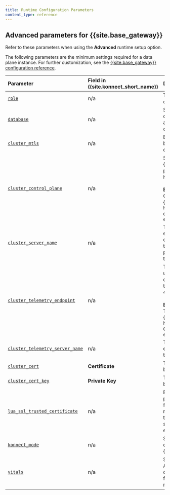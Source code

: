 ```yaml
---
title: Runtime Configuration Parameters
content_type: reference
---
```


## Advanced parameters for {{site.base_gateway}}

Refer to these parameters when using the **Advanced** runtime setup option.

The following parameters are the minimum settings required for a data plane instance.
For further customization, see the
[{{site.base_gateway}} configuration reference](/gateway/latest/reference/configuration).

 Parameter                            | Field in {{site.konnect_short_name}} | Description and Value
:-------------------------------------|:------------------------------|:----------------------
 [`role`](/gateway/latest/reference/configuration/#role) | n/a  | The role of the node, in this case `data_plane`.
 [`database`](/gateway/latest/reference/configuration/#database) | n/a | Specifies whether this node connects directly to a database. For a data plane, this setting is always `off`.
 [`cluster_mtls`](/gateway/latest/reference/configuration/#cluster_mtls) | n/a | Enables mTLS on connections between the control plane and the data plane. In this case, set to  `"pki"`.
 [`cluster_control_plane`](/gateway/latest/reference/configuration/#cluster_control_plane) | n/a | Sets the address of the {{site.konnect_short_name}} control plane. Must be in the format `host:port`, with port set to `443`. <br><br> **Example:**<br>Control plane endpoint in {{site.konnect_short_name}}:<br>`https://example.cp.khcp.konghq.com`<br>configuration value:<br>`example.cp.khcp.konghq.com:443`
 [`cluster_server_name`](/gateway/latest/reference/configuration/#cluster_server_name) | n/a | The SNI (Server Name Indication extension) to use for data plane connections to the control plane through TLS. When not set, data plane will use `kong_clustering` as the SNI.
 [`cluster_telemetry_endpoint`](/gateway/latest/reference/configuration/#cluster_telemetry_endpoint) | n/a | The address that the data plane uses to send Analytics telemetry data to the control plane. Must be in the format `host:port`, with port set to `443`. <br><br> **Example:**<br>Telemetry endpoint in {{site.konnect_short_name}}:<br>`https://example.tp.khcp.konghq.com`<br>Configuration value:<br>`example.tp.khcp.konghq.com:443`
 [`cluster_telemetry_server_name`](/gateway/latest/reference/configuration/#cluster_telemetry_server_name) | n/a | The SNI (Server Name Indication extension) to use for Analytics telemetry data.
 [`cluster_cert`](/gateway/latest/reference/configuration/#cluster_cert) | **Certificate** | The certificate used for mTLS between CP/DP nodes.
 [`cluster_cert_key`](/gateway/latest/reference/configuration/#cluster_cert_key) | **Private Key** | The private key used for mTLS between CP/DP nodes.
 [`lua_ssl_trusted_certificate`](/gateway/latest/reference/configuration/#lua_ssl_trusted_certificate) | n/a | Either a comma-separated list of paths to certificate authority (CA) files in PEM format, or `system`. We recommend using the value `system` to let {{site.konnect_short_name}} search for the default provided by each distribution.
 [`konnect_mode`](/gateway/latest/reference/configuration/#konnect_mode) | n/a | Set to `on` for any data plane node connected to {{site.konnect_short_name}}.
 [`vitals`](/gateway/latest/reference/configuration/#vitals) | n/a | Set to `off` to stop collecting Analytics data, or set to `on` to collect data and send it to the control plane for Analytics dashboards and metrics.
